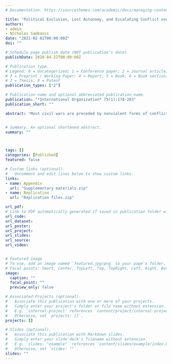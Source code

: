 ```yaml
---
# Documentation: https://sourcethemes.com/academic/docs/managing-content/

title: "Political Exclusion, Lost Autonomy, and Escalating Conflict over Self-Determination"
authors: 
- admin
- Nicholas Sambanis
date: "2021-02-01T00:00:00Z"
doi: ""

# Schedule page publish date (NOT publication's date).
publishDate: 2020-04-22T00:00:00Z

# Publication type.
# Legend: 0 = Uncategorized; 1 = Conference paper; 2 = Journal article;
# 3 = Preprint / Working Paper; 4 = Report; 5 = Book; 6 = Book section;
# 7 = Thesis; 8 = Patent
publication_types: ["2"]

# Publication name and optional abbreviated publication name.
publication: "*International Organization* 75(1):178-203"
publication_short: ""

abstract: "Most civil wars are preceded by nonviolent forms of conflict. While it is often assumed that violent and nonviolent conflicts are qualitatively different and have different causes, that assumption is rarely tested empirically. This article uses a two-step approach to explore whether political exclusion and lost autonomy -- two common causes of civil war according to extant literature -- are associated with the emergence of nonviolent separatist claims, with the escalation of nonviolent separatist claims to war, or both. Our analysis suggests that different types of grievances matter more at different stages of conflict escalation. We find that political exclusion is a significant correlate of the escalation of nonviolent claims for self-determination to violence, while its association with the emergence of nonviolent separatist claims is weaker. By contrast, lost autonomy is correlated with both the emergence of nonviolent separatist claims and, if autonomy revocations are recent, their escalation to violence. We argue that these results are consistent with both grievance- and opportunity-based theories of conflict."


# Summary. An optional shortened abstract.
summary: ""



tags: []
categories: [Published]
featured: false

# Custom links (optional).
#   Uncomment and edit lines below to show custom links.
links:
- name: Appendix
  url: "Supplementary materials.zip"
- name: Replication
  url: "Replication files.zip"

url_pdf: 
# Link to PDF automatically generated if saved in publication folder with same name as folder
url_code: 
url_dataset: 
url_poster:
url_project:
url_slides:
url_source:
url_video:


# Featured image
# To use, add an image named `featured.jpg/png` to your page's folder. 
# Focal points: Smart, Center, TopLeft, Top, TopRight, Left, Right, BottomLeft, Bottom, BottomRight.
image:
  caption: ""
  focal_point: ""
  preview_only: false

# Associated Projects (optional).
#   Associate this publication with one or more of your projects.
#   Simply enter your project's folder or file name without extension.
#   E.g. `internal-project` references `content/project/internal-project/index.md`.
#   Otherwise, set `projects: []`.
projects: []

# Slides (optional).
#   Associate this publication with Markdown slides.
#   Simply enter your slide deck's filename without extension.
#   E.g. `slides: "example"` references `content/slides/example/index.md`.
#   Otherwise, set `slides: ""`.
slides: ""
---
```

